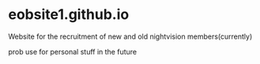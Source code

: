 # eobsite1.github.io
Website for the recruitment of new and old nightvision members(currently)

prob use for personal stuff in the future
